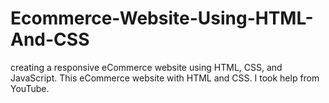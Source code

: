 # Ecommerce-Website-Using-HTML-And-CSS
creating a responsive eCommerce website using HTML, CSS, and JavaScript. This eCommerce website  with HTML and CSS. I took help from YouTube.
